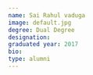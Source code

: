 ```yaml
---
name: Sai Rahul vaduga
image: default.jpg
degree: Dual Degree
designation: 
graduated year: 2017
bio:
type: alumni
---
```


